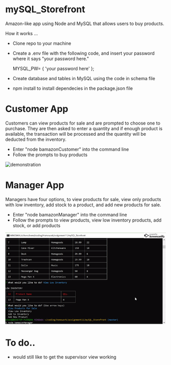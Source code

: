 # mySQL_Storefront

Amazon-like app using Node and MySQL that allows users to buy products.

How it works ...

- Clone repo to your machine

- Create a .env file with the following code, and insert your password where it says "your password here."

    MYSQL_PW= { 'your password here' };

- Create database and tables in MySQL using the code in schema file

- npm install to install dependecies in the package.json file

Customer App
==================
Customers can view products for sale and are prompted to choose one to purchase. They are then asked to enter a quantity and if enough product is available, the transaction will be processed and the quantity will be deducted from the inventory.

- Enter "node bamazonCustomer" into the command line
- Follow the prompts to buy products

![demonstration](bamazoncustomer.gif)

Manager App
===================
Managers have four options, to view products for sale, view only products with low inventory, add stock to a product, and add new products for sale.

- Enter "node bamazonManager" into the command line
- Follow the prompts to view products, view low inventory products, add stock, or add products

![demonstration](bamazonmanager.gif)

To do..
==================
- would still like to get the supervisor view working
